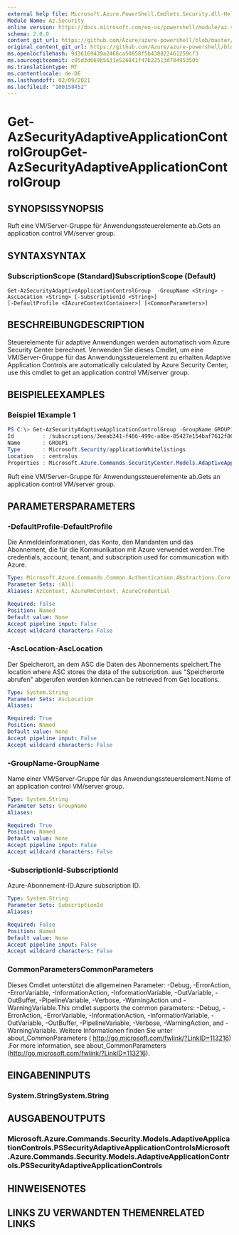 ```yaml
---
external help file: Microsoft.Azure.PowerShell.Cmdlets.Security.dll-Help.xml
Module Name: Az.Security
online version: https://docs.microsoft.com/en-us/powershell/module/az.security/Get-AzSecurityAdaptiveApplicationControlGroup
schema: 2.0.0
content_git_url: https://github.com/Azure/azure-powershell/blob/master/src/Security/Security/help/Get-AzSecurityAdaptiveApplicationControlGroup.md
original_content_git_url: https://github.com/Azure/azure-powershell/blob/master/src/Security/Security/help/Get-AzSecurityAdaptiveApplicationControlGroup.md
ms.openlocfilehash: 9d36169439a2466ca50858f5b438822461259cf3
ms.sourcegitcommit: c05d3d669b5631e526841f47b22513d78495350b
ms.translationtype: MT
ms.contentlocale: de-DE
ms.lasthandoff: 02/09/2021
ms.locfileid: "100158452"
---
```

# <span data-ttu-id="317d9-101">Get-AzSecurityAdaptiveApplicationControlGroup</span><span class="sxs-lookup"><span data-stu-id="317d9-101">Get-AzSecurityAdaptiveApplicationControlGroup</span></span>

## <span data-ttu-id="317d9-102">SYNOPSIS</span><span class="sxs-lookup"><span data-stu-id="317d9-102">SYNOPSIS</span></span>
<span data-ttu-id="317d9-103">Ruft eine VM/Server-Gruppe für Anwendungssteuerelemente ab.</span><span class="sxs-lookup"><span data-stu-id="317d9-103">Gets an application control VM/server group.</span></span>

## <span data-ttu-id="317d9-104">SYNTAX</span><span class="sxs-lookup"><span data-stu-id="317d9-104">SYNTAX</span></span>

### <span data-ttu-id="317d9-105">SubscriptionScope (Standard)</span><span class="sxs-lookup"><span data-stu-id="317d9-105">SubscriptionScope (Default)</span></span>
```
Get-AzSecurityAdaptiveApplicationControlGroup  -GroupName <String> -AscLocation <String> [-SubscriptionId <String>]
[-DefaultProfile <IAzureContextContainer>] [<CommonParameters>]
```

## <span data-ttu-id="317d9-106">BESCHREIBUNG</span><span class="sxs-lookup"><span data-stu-id="317d9-106">DESCRIPTION</span></span>
<span data-ttu-id="317d9-107">Steuerelemente für adaptive Anwendungen werden automatisch vom Azure Security Center berechnet. Verwenden Sie dieses Cmdlet, um eine VM/Server-Gruppe für das Anwendungssteuerelement zu erhalten.</span><span class="sxs-lookup"><span data-stu-id="317d9-107">Adaptive Application Controls are automatically calculated by Azure Security Center, use this cmdlet to get an application control VM/server group.</span></span>

## <span data-ttu-id="317d9-108">BEISPIELE</span><span class="sxs-lookup"><span data-stu-id="317d9-108">EXAMPLES</span></span>

### <span data-ttu-id="317d9-109">Beispiel 1</span><span class="sxs-lookup"><span data-stu-id="317d9-109">Example 1</span></span>
```powershell
PS C:\> Get-AzSecurityAdaptiveApplicationControlGroup -GroupName GROUP1 -AscLocation centralus
Id         : /subscriptions/3eeab341-f466-499c-a8be-85427e154baf7612f869/providers/Microsoft.Security/locations/centralus/applicationWhitelistings/GROUP1
Name       : GROUP1
Type       : Microsoft.Security/applicationWhitelistings
Location   : centralus
Properties : Microsoft.Azure.Commands.SecurityCenter.Models.AdaptiveApplicationControls.PSSecurityAdaptiveApplicationControlsProperties
```
<span data-ttu-id="317d9-110">Ruft eine VM/Server-Gruppe für Anwendungssteuerelemente ab.</span><span class="sxs-lookup"><span data-stu-id="317d9-110">Gets an application control VM/server group.</span></span>


## <span data-ttu-id="317d9-111">PARAMETERS</span><span class="sxs-lookup"><span data-stu-id="317d9-111">PARAMETERS</span></span>

### <span data-ttu-id="317d9-112">-DefaultProfile</span><span class="sxs-lookup"><span data-stu-id="317d9-112">-DefaultProfile</span></span>
<span data-ttu-id="317d9-113">Die Anmeldeinformationen, das Konto, den Mandanten und das Abonnement, die für die Kommunikation mit Azure verwendet werden.</span><span class="sxs-lookup"><span data-stu-id="317d9-113">The credentials, account, tenant, and subscription used for communication with Azure.</span></span>

```yaml
Type: Microsoft.Azure.Commands.Common.Authentication.Abstractions.Core.IAzureContextContainer
Parameter Sets: (All)
Aliases: AzContext, AzureRmContext, AzureCredential

Required: False
Position: Named
Default value: None
Accept pipeline input: False
Accept wildcard characters: False
```

### <span data-ttu-id="317d9-114">-AscLocation</span><span class="sxs-lookup"><span data-stu-id="317d9-114">-AscLocation</span></span>
<span data-ttu-id="317d9-115">Der Speicherort, an dem ASC die Daten des Abonnements speichert.</span><span class="sxs-lookup"><span data-stu-id="317d9-115">The location where ASC stores the data of the subscription.</span></span> <span data-ttu-id="317d9-116">aus "Speicherorte abrufen" abgerufen werden können.</span><span class="sxs-lookup"><span data-stu-id="317d9-116">can be retrieved from Get locations.</span></span>

```yaml
Type: System.String
Parameter Sets: AscLocation
Aliases:

Required: True
Position: Named
Default value: None
Accept pipeline input: False
Accept wildcard characters: False
```

### <span data-ttu-id="317d9-117">-GroupName</span><span class="sxs-lookup"><span data-stu-id="317d9-117">-GroupName</span></span>
<span data-ttu-id="317d9-118">Name einer VM/Server-Gruppe für das Anwendungssteuerelement.</span><span class="sxs-lookup"><span data-stu-id="317d9-118">Name of an application control VM/server group.</span></span>

```yaml
Type: System.String
Parameter Sets: GroupName
Aliases:

Required: True
Position: Named
Default value: None
Accept pipeline input: False
Accept wildcard characters: False
```

### <span data-ttu-id="317d9-119">-SubscriptionId</span><span class="sxs-lookup"><span data-stu-id="317d9-119">-SubscriptionId</span></span>
<span data-ttu-id="317d9-120">Azure-Abonnement-ID.</span><span class="sxs-lookup"><span data-stu-id="317d9-120">Azure subscription ID.</span></span>

```yaml
Type: System.String
Parameter Sets: SubscriptionId
Aliases:

Required: False
Position: Named
Default value: None
Accept pipeline input: False
Accept wildcard characters: False
```


### <span data-ttu-id="317d9-121">CommonParameters</span><span class="sxs-lookup"><span data-stu-id="317d9-121">CommonParameters</span></span>
<span data-ttu-id="317d9-122">Dieses Cmdlet unterstützt die allgemeinen Parameter: -Debug, -ErrorAction, -ErrorVariable, -InformationAction, -InformationVariable, -OutVariable, -OutBuffer, -PipelineVariable, -Verbose, -WarningAction und -WarningVariable.</span><span class="sxs-lookup"><span data-stu-id="317d9-122">This cmdlet supports the common parameters: -Debug, -ErrorAction, -ErrorVariable, -InformationAction, -InformationVariable, -OutVariable, -OutBuffer, -PipelineVariable, -Verbose, -WarningAction, and -WarningVariable.</span></span> <span data-ttu-id="317d9-123">Weitere Informationen finden Sie unter about_CommonParameters ( http://go.microsoft.com/fwlink/?LinkID=113216) .</span><span class="sxs-lookup"><span data-stu-id="317d9-123">For more information, see about_CommonParameters (http://go.microsoft.com/fwlink/?LinkID=113216).</span></span>

## <span data-ttu-id="317d9-124">EINGABEN</span><span class="sxs-lookup"><span data-stu-id="317d9-124">INPUTS</span></span>

### <span data-ttu-id="317d9-125">System.String</span><span class="sxs-lookup"><span data-stu-id="317d9-125">System.String</span></span>

## <span data-ttu-id="317d9-126">AUSGABEN</span><span class="sxs-lookup"><span data-stu-id="317d9-126">OUTPUTS</span></span>

### <span data-ttu-id="317d9-127">Microsoft.Azure.Commands.Security.Models.AdaptiveApplicationControls.PSSecurityAdaptiveApplicationControls</span><span class="sxs-lookup"><span data-stu-id="317d9-127">Microsoft.Azure.Commands.Security.Models.AdaptiveApplicationControls.PSSecurityAdaptiveApplicationControls</span></span>

## <span data-ttu-id="317d9-128">HINWEISE</span><span class="sxs-lookup"><span data-stu-id="317d9-128">NOTES</span></span>

## <span data-ttu-id="317d9-129">LINKS ZU VERWANDTEN THEMEN</span><span class="sxs-lookup"><span data-stu-id="317d9-129">RELATED LINKS</span></span>